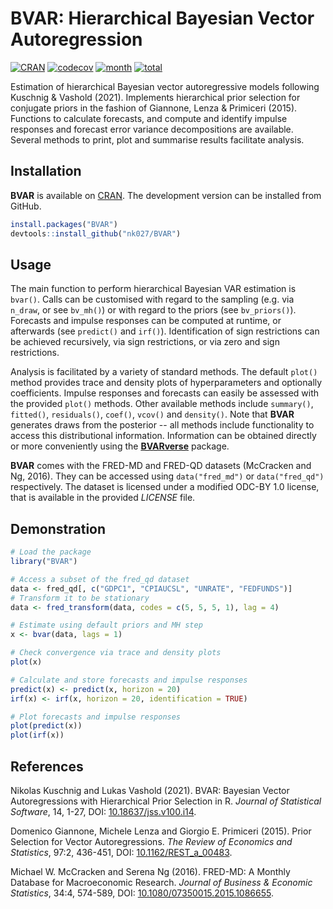 
BVAR: Hierarchical Bayesian Vector Autoregression
=======

[![CRAN](http://www.r-pkg.org/badges/version/BVAR)](http://cran.r-project.org/package=BVAR)
[![codecov](https://codecov.io/gh/nk027/bvar/branch/master/graph/badge.svg)](https://codecov.io/gh/nk027/bvar)
[![month](http://cranlogs.r-pkg.org/badges/BVAR)](http://www.r-pkg.org/pkg/BVAR)
[![total](http://cranlogs.r-pkg.org/badges/grand-total/BVAR)](http://www.r-pkg.org/pkg/BVAR)

Estimation of hierarchical Bayesian vector autoregressive models following Kuschnig & Vashold (2021). Implements hierarchical prior selection for conjugate priors in the fashion of Giannone, Lenza & Primiceri (2015). Functions to calculate forecasts, and compute and identify impulse responses and forecast error variance decompositions are available. Several methods to print, plot and summarise results facilitate analysis.

Installation
-------

**BVAR** is available on [CRAN](https://CRAN.R-project.org/package=BVAR). The development version can be installed from GitHub.
``` r
install.packages("BVAR")
devtools::install_github("nk027/BVAR")
```

Usage
-------

The main function to perform hierarchical Bayesian VAR estimation is `bvar()`. Calls can be customised with regard to the sampling (e.g. via `n_draw`, or see `bv_mh()`) or with regard to the priors (see `bv_priors()`). Forecasts and impulse responses can be computed at runtime, or afterwards (see `predict()` and `irf()`). Identification of sign restrictions can be achieved recursively, via sign restrictions, or via zero and sign restrictions.

Analysis is facilitated by a variety of standard methods. The default `plot()` method provides trace and density plots of hyperparameters and optionally coefficients. Impulse responses and forecasts can easily be assessed with the provided `plot()` methods. Other available methods include `summary()`, `fitted()`, `residuals()`, `coef()`, `vcov()` and `density()`. Note that **BVAR** generates draws from the posterior -- all methods include functionality to access this distributional information. Information can be obtained directly or more conveniently using the **[BVARverse](https://cran.r-project.org/package=BVARverse)** package.

**BVAR** comes with the FRED-MD and FRED-QD datasets (McCracken and Ng, 2016). They can be accessed using `data("fred_md")` or `data("fred_qd")` respectively. The dataset is licensed under a modified ODC-BY 1.0 license, that is available in the provided *LICENSE* file.

Demonstration
-------

``` r
# Load the package
library("BVAR")

# Access a subset of the fred_qd dataset
data <- fred_qd[, c("GDPC1", "CPIAUCSL", "UNRATE", "FEDFUNDS")]
# Transform it to be stationary
data <- fred_transform(data, codes = c(5, 5, 5, 1), lag = 4)

# Estimate using default priors and MH step
x <- bvar(data, lags = 1)

# Check convergence via trace and density plots
plot(x)

# Calculate and store forecasts and impulse responses
predict(x) <- predict(x, horizon = 20)
irf(x) <- irf(x, horizon = 20, identification = TRUE)

# Plot forecasts and impulse responses
plot(predict(x))
plot(irf(x))
```

References
-------

Nikolas Kuschnig and Lukas Vashold (2021). BVAR: Bayesian Vector Autoregressions with Hierarchical Prior Selection in R. *Journal of Statistical Software*, 14, 1-27, DOI: [10.18637/jss.v100.i14](dx.doi.org/10.18637/jss.v100.i14).

Domenico Giannone, Michele Lenza and Giorgio E. Primiceri (2015). Prior Selection for Vector Autoregressions. *The Review of Economics and Statistics*, 97:2, 436-451, DOI: [10.1162/REST_a_00483](dx.doi.org/10.1162/REST_a_00483.).

Michael W. McCracken and Serena Ng (2016). FRED-MD: A Monthly Database for Macroeconomic Research. *Journal of Business & Economic Statistics*, 34:4, 574-589, DOI: [10.1080/07350015.2015.1086655](dx.doi.org/10.1080/07350015.2015.1086655).
